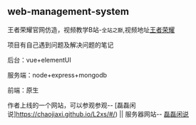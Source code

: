 ## web-management-system

王者荣耀官网仿造，视频教学B站-`全站之巅`,视频地址[王者荣耀](https://www.bilibili.com/video/BV1A4411Y7fi?spm_id_from=333.999.0.0)

项目有自己遇到问题及解决问题的笔记

后台：vue+elementUI

服务端：node+express+mongodb

前端：原生

作者上线的一个网站，可以参观参观-- [磊磊闲说]https://chaojiaxi.github.io/L2xs/#/) || 服务器网站-- [磊磊闲说](http://120.24.49.88/L2xs/#/)
